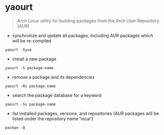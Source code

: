 # yaourt

> Arch Linux utility for building packages from the Arch User Repository (AUR)

- synchronize and update all packages, including AUR packages which will be re-compiled

`yaourt -Syua`

- install a new package

`yaourt -S package-name`

- remove a package and its dependencies

`yaourt -Rs package-name`

- search the package database for a keyword

`yaourt -Ss package-name`

- list installed packages, versions, and repositories (AUR packages will be listed under the repository name 'local')

`pacman -Q`
